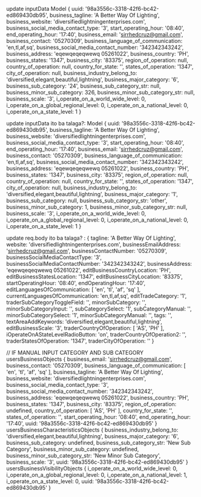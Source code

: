 update inputData Model {
  uuid: '98a3556c-3318-42f6-bc42-ed869430db95',
  business_tagline: 'A Better Way Of Lighting',
  business_website: 'diversifiedlightningenterprises.com',
  business_social_media_contact_type: '3',
  start_operating_hour: '08:40',
  end_operating_hour: '17:40',
  business_email: 'sirrhedcruz@gmail.com',
  business_contact: '05270309',
  business_language_of_communication: 'en,tl,af,sq',
  business_social_media_contact_number: '342342343242',
  business_address: 'eqewqeqeqwewq 05261022',
  business_country: 'PH',
  business_states: '1347',
  business_city: '83375',
  region_of_operation: null,
  country_of_operation: null,
  country_for_state: '',
  states_of_operation: '1347',
  city_of_operation: null,
  business_industry_belong_to: 'diversified,elegant,beautiful,lightning',
  business_major_category: '6',
  business_sub_category: '24',
  business_sub_category_str: null,
  business_minor_sub_category: 326,
  business_minor_sub_category_str: null,
  business_scale: '3',
  i_operate_on_a_world_wide_level: 0,
  i_operate_on_a_global_regional_level: 0,
  i_operate_on_a_national_level: 0,
  i_operate_on_a_state_level: 1
}


update inputData ito ba talaga?:  Model {
  uuid: '98a3556c-3318-42f6-bc42-ed869430db95',
  business_tagline: 'A Better Way Of Lighting',
  business_website: 'diversifiedlightningenterprises.com',
  business_social_media_contact_type: '3',
  start_operating_hour: '08:40',
  end_operating_hour: '17:40',
  business_email: 'sirrhedcruz@gmail.com',
  business_contact: '05270309',
  business_language_of_communication: 'en,tl,af,sq',
  business_social_media_contact_number: '342342343242',
  business_address: 'eqewqeqeqwewq 05261022',
  business_country: 'PH',
  business_states: '1347',
  business_city: '83375',
  region_of_operation: null,
  country_of_operation: null,
  country_for_state: '',
  states_of_operation: '1347',
  city_of_operation: null,
  business_industry_belong_to: 'diversified,elegant,beautiful,lightning',
  business_major_category: '1',
  business_sub_category: null,
  business_sub_category_str: 'other',
  business_minor_sub_category: 1,
  business_minor_sub_category_str: null,
  business_scale: '3',
  i_operate_on_a_world_wide_level: 0,
  i_operate_on_a_global_regional_level: 0,
  i_operate_on_a_national_level: 0,
  i_operate_on_a_state_level: 1
}


update req.body ito ba talaga? :  {
  tagline: 'A Better Way Of Lighting',
  website: 'diversifiedlightningenterprises.com',
  businessEmailAddress: 'sirrhedcruz@gmail.com',
  businessContactNumber: '05270309',
  businessSocialMediaContactType: '3',
  businessSocialMediaContactNumber: '342342343242',
  businessAddress: 'eqewqeqeqwewq 05261022',
  editBusinessCountryLocation: 'PH',
  editBusinessStatesLocation: '1347',
  editBusinessCityLocation: '83375',
  startOperatingHour: '08:40',
  endOperatingHour: '17:40',
  editLanguagesOfCommunication: [ 'en', 'tl', 'af', 'sq' ],
  currentLanguagesOfCommunication: 'en,tl,af,sq',
  editTradeCategory: '1',
  traderSubCategoryToggleField: '',
  minorSubCategory: '',
  minorSubCategoryInput: '',
  subCategorySelect: '1',
  subCategoryManual: '',
  minorSubCategorySelect: '1',
  minorSubCategoryManual: '',
  tags: '',
  textAreaAddKeywords: 'diversified,elegant,beautiful,lightning',
  editBusinessScale: '3',
  traderCountryOfOperation: [ 'AS', 'PH' ],
  iOperateOnAStateLevelRadioButton: 'on',
  traderCountryOfOperation2: '',
  traderStatesOfOperation: '1347',
  traderCityOfOperation: ''
}


// IF MANUAL INPUT CATEGORY AND SUB CATEGORY
usersBusinessObjects {
  business_email: 'sirrhedcruz@gmail.com',
  business_contact: '05270309',
  business_language_of_communication: [ 'en', 'tl', 'af', 'sq' ],
  business_tagline: 'A Better Way Of Lighting',
  business_website: 'diversifiedlightningenterprises.com',
  business_social_media_contact_type: '3',
  business_social_media_contact_number: '342342343242',
  business_address: 'eqewqeqeqwewq 05261022',
  business_country: 'PH',
  business_states: '1347',
  business_city: '83375',
  region_of_operation: undefined,
  country_of_operation: [ 'AS', 'PH' ],
  country_for_state: '',
  states_of_operation: '',
  start_operating_hour: '08:40',
  end_operating_hour: '17:40',
  uuid: '98a3556c-3318-42f6-bc42-ed869430db95'
}
usersBusinessCharacteristicsObjects {
  business_industry_belong_to: 'diversified,elegant,beautiful,lightning',
  business_major_category: '6',
  business_sub_category: undefined,
  business_sub_category_str: 'New Sub Category',
  business_minor_sub_category: undefined,
  business_minor_sub_category_str: 'New Minor Sub Category',
  business_scale: '3',
  uuid: '98a3556c-3318-42f6-bc42-ed869430db95'
}
usersBusinessVisibilityObjects {
  i_operate_on_a_world_wide_level: 0,
  i_operate_on_a_global_regional_level: 0,
  i_operate_on_a_national_level: 1,
  i_operate_on_a_state_level: 0,
  uuid: '98a3556c-3318-42f6-bc42-ed869430db95'
}